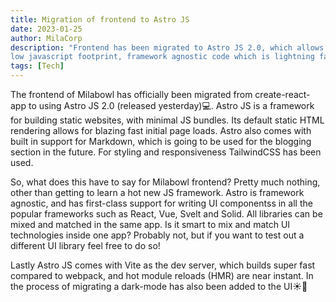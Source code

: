 ```yaml
---
title: Migration of frontend to Astro JS
date: 2023-01-25
author: MilaCorp
description: "Frontend has been migrated to Astro JS 2.0, which allows for
low javascript footprint, framework agnostic code which is lightning fast!"
tags: [Tech]
---
```


The frontend of Milabowl has officially been migrated from create-react-app 
to using Astro JS 2.0 (released yesterday)💻. Astro JS is a framework for 
building static websites, with minimal JS bundles. Its default static
HTML rendering allows for blazing fast initial page loads. Astro also comes
with built in support for Markdown, which is going to be used for the blogging 
section in the future. For styling and responsiveness TailwindCSS has been used.

So, what does this have to say for Milabowl frontend? Pretty much nothing, other 
than getting to learn a hot new JS framework. Astro is framework agnostic,
and has first-class support for writing UI componentss in all the popular frameworks 
such as React, Vue, Svelt and Solid. All libraries can be mixed and matched in 
the same app. Is it smart to mix and match UI technologies inside one app? Probably 
not, but if you want to test out a different UI library feel free to do so!

Lastly Astro JS comes with Vite as the dev server, which builds super fast
compared to webpack, and hot module reloads (HMR) are near instant. In the process
of migrating a dark-mode has also been added to the UI☀️🌙